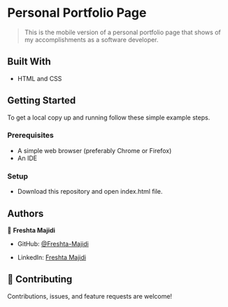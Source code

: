 

# Personal Portfolio Page

> This is the mobile version of a personal portfolio page that shows of my accomplishments as a software developer.


## Built With

- HTML and CSS

## Getting Started

To get a local copy up and running follow these simple example steps.

### Prerequisites
- A simple web browser (preferably Chrome or Firefox)
- An IDE

### Setup
- Download this repository and open index.html file.

## Authors

👤 **Freshta Majidi**

- GitHub: [@Freshta-Majidi](https://github.com/FreshtaM)

- LinkedIn: [Freshta Majidi](https://www.linkedin.com/in/freshta-majidi-b1b252255/)

## 🤝 Contributing

Contributions, issues, and feature requests are welcome!
